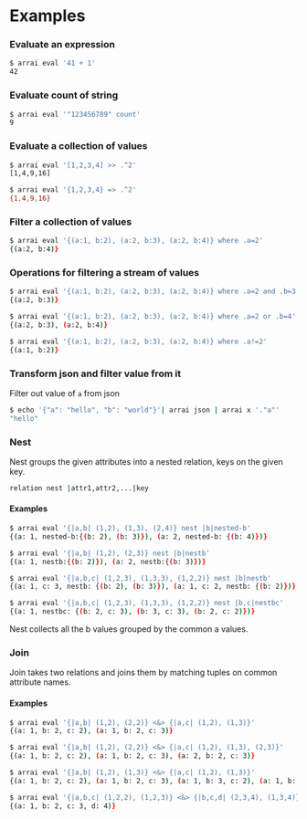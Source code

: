 # Examples

### Evaluate an expression

```bash
$ arrai eval '41 + 1'
42
```

### Evaluate count of string

```bash
$ arrai eval '"123456789" count'
9
```

### Evaluate a collection of values

```bash
$ arrai eval '[1,2,3,4] >> .^2'
[1,4,9,16]
```

```bash
$ arrai eval '{1,2,3,4} => .^2'
{1,4,9,16}
```

### Filter a collection of values

```bash
$ arrai eval '{(a:1, b:2), (a:2, b:3), (a:2, b:4)} where .a=2'
{(a:2, b:4)}
```

### Operations for filtering a stream of values

```bash
$ arrai eval '{(a:1, b:2), (a:2, b:3), (a:2, b:4)} where .a=2 and .b=3'
{(a:2, b:3)}
```

```bash
$ arrai eval '{(a:1, b:2), (a:2, b:3), (a:2, b:4)} where .a=2 or .b=4'
{(a:2, b:3), (a:2, b:4)}
```

```bash
$ arrai eval '{(a:1, b:2), (a:2, b:3), (a:2, b:4)} where .a!=2'
{(a:1, b:2)}
```

<!-- TODO: Uncomment once this works again.
### Apply a transform to inbound data

```bash
$ echo {0..10} | arrai transform '2^.'
```

Use `ax` as shorthand for `arrai transform`:

```bash
$ ln -s arrai "$GOPATH/bin/ax"
$ echo {0..10} | ax '2^.'
```
-->

### Transform json and filter value from it

Filter out value of `a` from json 

```bash
$ echo '{"a": "hello", "b": "world"}'| arrai json | arrai x '."a"'
"hello"
```

### Nest

Nest groups the given attributes into a nested relation, keys on the given key. 

```bash
relation nest |attr1,attr2,...|key
```

#### Examples

```bash
$ arrai eval '{|a,b| (1,2), (1,3), (2,4)} nest |b|nested-b'
{(a: 1, nested-b:{(b: 2), (b: 3)}), (a: 2, nested-b: {(b: 4)})}
```

```bash
$ arrai eval '{|a,b| (1,2), (2,3)} nest |b|nestb'
{(a: 1, nestb:{(b: 2)}), (a: 2, nestb:{(b: 3)})}
```

```bash
$ arrai eval '{|a,b,c| (1,2,3), (1,3,3), (1,2,2)} nest |b|nestb'
{(a: 1, c: 3, nestb: {(b: 2), (b: 3)}), (a: 1, c: 2, nestb: {(b: 2)})}
```

```bash
$ arrai eval '{|a,b,c| (1,2,3), (1,3,3), (1,2,2)} nest |b,c|nestbc'
{(a: 1, nestbc: {(b: 2, c: 3), (b: 3, c: 3), (b: 2, c: 2)})}
```

Nest collects all the b values grouped by the common a values.

### Join

Join takes two relations and joins them by matching tuples on common attribute names.

#### Examples

```bash
$ arrai eval '{|a,b| (1,2), (2,2)} <&> {|a,c| (1,2), (1,3)}'
{(a: 1, b: 2, c: 2), (a: 1, b: 2, c: 3)}
```

```bash
$ arrai eval '{|a,b| (1,2), (2,2)} <&> {|a,c| (1,2), (1,3), (2,3)}'
{(a: 1, b: 2, c: 2), (a: 1, b: 2, c: 3), (a: 2, b: 2, c: 3)}
```

```bash
$ arrai eval '{|a,b| (1,2), (1,3)} <&> {|a,c| (1,2), (1,3)}'
{(a: 1, b: 2, c: 2), (a: 1, b: 2, c: 3), (a: 1, b: 3, c: 2), (a: 1, b: 3, c: 3)}
```

```bash
$ arrai eval '{|a,b,c| (1,2,2), (1,2,3)} <&> {|b,c,d| (2,3,4), (1,3,4)}'
{(a: 1, b: 2, c: 3, d: 4)}
```
